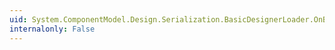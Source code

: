 ```yaml
---
uid: System.ComponentModel.Design.Serialization.BasicDesignerLoader.OnBeginUnload
internalonly: False
---
```

